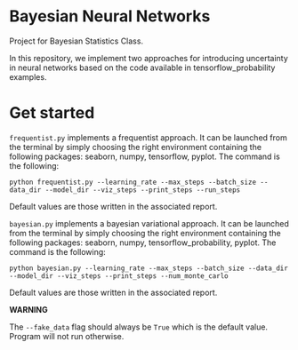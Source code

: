 # Bayesian Neural Networks

Project for Bayesian Statistics Class.

In this repository, we implement two approaches for introducing uncertainty in neural networks based on the code available in tensorflow_probability examples.

# Get started

```frequentist.py``` implements a frequentist approach. It can be launched from the terminal by simply choosing the right environment containing the following packages: seaborn, numpy, tensorflow, pyplot. The command is the following:

```python frequentist.py --learning_rate --max_steps --batch_size --data_dir --model_dir --viz_steps --print_steps --run_steps```

Default values are those written in the associated report.


```bayesian.py``` implements a bayesian variational approach. It can be launched from the terminal by simply choosing the right environment containing the following packages: seaborn, numpy, tensorflow_probability, pyplot. The command is the following:

```python bayesian.py --learning_rate --max_steps --batch_size --data_dir --model_dir --viz_steps --print_steps --num_monte_carlo```

Default values are those written in the associated report.

**WARNING**

The ```--fake_data``` flag should always be ```True``` which is the default value. Program will not run otherwise.

